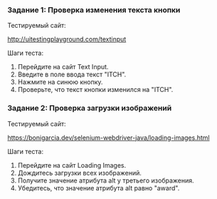 ### Задание 1: Проверка изменения текста кнопки
Тестируемый сайт:

http://uitestingplayground.com/textinput

Шаги теста:

1. Перейдите на сайт Text Input.
2. Введите в поле ввода текст "ITCH".
3. Нажмите на синюю кнопку.
4. Проверьте, что текст кнопки изменился на "ITCH".

### Задание 2: Проверка загрузки изображений
Тестируемый сайт:

https://bonigarcia.dev/selenium-webdriver-java/loading-images.html

Шаги теста:

1. Перейдите на сайт Loading Images.
2. Дождитесь загрузки всех изображений.
3. Получите значение атрибута alt у третьего изображения.
4. Убедитесь, что значение атрибута alt равно "award".